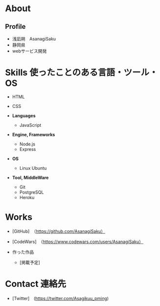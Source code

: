 # About


## Profile
- 浅凪朔　AsanagiSaku
- 静岡県
- webサービス開発

# Skills  使ったことのある言語・ツール・OS

- HTML
- CSS

- **Languages**
  - JavaScript

- **Engine, Frameworks**
  - Node.js
  - Express

- **OS**
  - Linux Ubuntu

- **Tool, MiddleWare**
  - Git
  - PostgreSQL
  - Heroku

# Works

- [GitHub]　（https://github.com/AsanagiSaku）
- [CodeWars]　（https://www.codewars.com/users/AsanagiSaku）

- 作った作品
  - [掲載予定]

# Contact  連絡先
- [Twitter]　(https://twitter.com/Asagikuu_pming)
